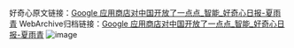好奇心原文链接：[Google 应用商店对中国开放了一点点_智能_好奇心日报-夏雨青](https://www.qdaily.com/articles/4277.html)
WebArchive归档链接：[Google 应用商店对中国开放了一点点_智能_好奇心日报-夏雨青](http://web.archive.org/web/20190623154124/https://www.qdaily.com/articles/4277.html)
![image](http://ww3.sinaimg.cn/large/007d5XDply1g3vf0vzqnlj30u042vhdt)